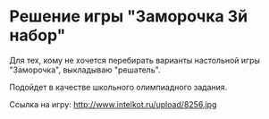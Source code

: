 Решение игры "Заморочка 3й набор"
=========================

Для тех, кому не хочется перебирать варианты настольной игры "Заморочка", выкладываю "решатель".

Подойдет в качестве школьного олимпиадного задания.

Ссылка на игру:
http://www.intelkot.ru/upload/8256.jpg
